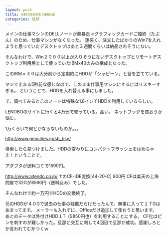 ```yaml
---
layout: post
title: X40のHDDをCHANGE
categories: 徒然
---
```


メインの仕事マシンのDELLノートが熱暴走→グラフィックカードご臨終（たぶん）のため、仕事マシンがなくなった。
運悪く、注文したばかりのWin7を入れようと思っていたデスクトップはあと２週間くらいは納品されそうにない。

そんなわけで、Win２０００以上が入りそうにないデスクトップとリモートデスクトップ利用用として使っていたIBMx40のみの構成となった。

このIBMｘ４０は大分前から定期的にHDDが「シャピーン」と音を立てている。

マジで止まる5秒前な感じなので、このまま仕事用マシンにするにはリスキーすぎる。
ということで、HDDを入れ替える事にしました。

で、調べてみるとこのノートは特殊な1.8インチHDDを利用しているらしい。

LENOBOのサイトに行くと4万弱で売っている。高い。
ネットブックを買おうか悩む。

1万くらいで何とかならないものか。。。

<a href="http://www.geocities.jp/sb_bse/" target="_blank">http://www.geocities.jp/sb_bse/</a>

検索したら見つけました。HDDの変わりにコンパクトフラッシュをはめちゃえ！ということで。

アダプタが送料コミで1590円。

<a href="http://www.aitendo.co.jp/" target="_blank">http://www.aitendo.co.jp/</a>
↑のCF-IDE変換[44-20-C] 900円
CFは楽天の上海問屋で32Gが8560円（送料込み）でした。

そんなわけで約一万円でHDDの交換終了。

元のHDDが４０Gで過去の仕事の残骸だらけだったんで、無事に入って１７Gはあまってます。
メーラーも入れずに、Officeだけ追加して使おうと思います。
あとのデータは外付けHDD１T（9850円也）を利用することにする。
CF化はピンを刺すのが難しかった。旦那と交互に刺して4回目で旦那が成功。感謝しろとか言われてむかつくｗ

